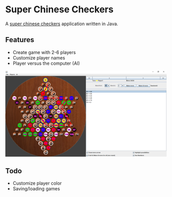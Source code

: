 # Super Chinese Checkers
A [super chinese checkers](https://en.wikipedia.org/wiki/Chinese_checkers#Variants) application written in Java.

## Features
- Create game with 2-6 players
- Customize player names
- Player versus the computer (AI)

![image](https://github.com/Hebelub/Kinasjakk/blob/restructuring/img/example.png?raw=true)

## Todo
- Customize player color
- Saving/loading games
